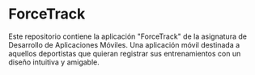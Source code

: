 # ForceTrack
Este repositorio contiene la aplicación "ForceTrack" de la asignatura de Desarrollo de Aplicaciones Móviles. Una aplicación móvil destinada a aquellos deportistas que quieran registrar sus entrenamientos con un diseño intuitiva y amigable.
